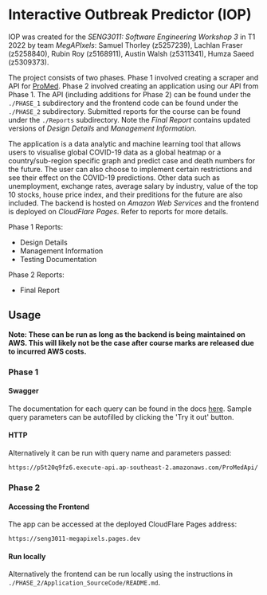 # Interactive Outbreak Predictor (IOP)

IOP was created for the _SENG3011: Software Engineering Workshop 3_ in T1 2022 by team _MegAPIxels_: Samuel Thorley (z5257239), Lachlan Fraser (z5258840), Rubin Roy (z5168911), Austin Walsh (z5311341), Humza Saeed (z5309373).

The project consists of two phases. Phase 1 involved creating a scraper and API for [ProMed](https://promedmail.org). Phase 2 involved creating an application using our API from Phase 1. The API (including additions for Phase 2) can be found under the `./PHASE_1` subdirectory and the frontend code can be found under the `./PHASE_2` subdirectory. Submitted reports for the course can be found under the `./Reports` subdirectory. Note the _Final Report_ contains updated versions of _Design Details_ and _Management Information_.

The application is a data analytic and machine learning tool that allows users to visualise global COVID-19 data as a global heatmap or a country/sub-region specific graph and predict case and death numbers for the future. The user can also choose to implement certain restrictions and see their effect on the COVID-19 predictions. Other data such as unemployment, exchange rates, average salary by industry, value of the top 10 stocks, house price index, and their preditions for the future are also included. The backend is hosted on _Amazon Web Services_ and the frontend is deployed on _CloudFlare Pages_. Refer to reports for more details.

Phase 1 Reports:
- Design Details
- Management Information
- Testing Documentation

Phase 2 Reports:
- Final Report

## Usage

**Note: These can be run as long as the backend is being maintained on AWS. This will likely not be the case after course marks are released due to incurred AWS costs.**

### Phase 1

#### Swagger

The documentation for each query can be found in the docs [here](http://swagger-env-1.eba-zzwsivt4.ap-southeast-2.elasticbeanstalk.com/docs/).
Sample query parameters can be autofilled by clicking the 'Try it out' button.

#### HTTP

Alternatively it can be run with query name and parameters passed:
```
https://p5t20q9fz6.execute-api.ap-southeast-2.amazonaws.com/ProMedApi/
```

### Phase 2

#### Accessing the Frontend

The app can be accessed at the deployed CloudFlare Pages address:

```
https://seng3011-megapixels.pages.dev
```

#### Run locally

Alternatively the frontend can be run locally using the instructions in `./PHASE_2/Application_SourceCode/README.md`.
